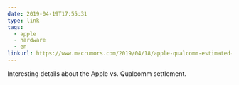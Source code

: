 ```yaml
---
date: 2019-04-19T17:55:31
type: link
tags:
  - apple
  - hardware
  - en
linkurl: https://www.macrumors.com/2019/04/18/apple-qualcomm-estimated-settlement-terms/
---
```

 Interesting details about the Apple vs. Qualcomm settlement.
